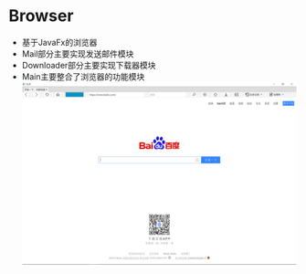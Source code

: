 # Browser
- 基于JavaFx的浏览器
- Mail部分主要实现发送邮件模块
- Downloader部分主要实现下载器模块
- Main主要整合了浏览器的功能模块
![](image/demo.png)